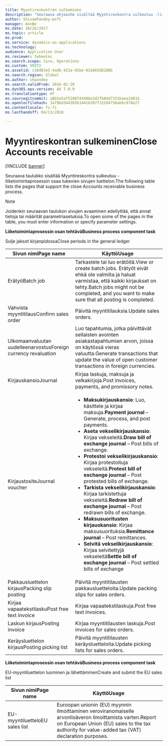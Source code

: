 ```yaml
---
title: Myyntireskontran sulkeminen
description: "Seuraava ohjeaihe sisältää Myyntireskontra sulkeutuu -liiketoimintaprosessin osaa tukevien sivujen luettelon."
author: ShivamPandey-msft
manager: AnnBe
ms.date: 10/26/2017
ms.topic: article
ms.prod: 
ms.service: dynamics-ax-applications
ms.technology: 
audience: Application User
ms.reviewer: twheeloc
ms.search.scope: Core, Operations
ms.custom: 59372
ms.assetid: c18d83e5-4adb-422a-91be-82a665d8288b
ms.search.region: Global
ms.author: shpandey
ms.search.validFrom: 2016-02-28
ms.dyn365.ops.version: AX 7.0.0
ms.translationtype: HT
ms.sourcegitcommit: a8b5a5af5108744406a3d2fb84d7151baea2481b
ms.openlocfilehash: 3a79bd3443b5b3441b397f32204756ab6c978e27
ms.contentlocale: fi-fi
ms.lasthandoff: 04/13/2018

---
```


# <a name="close-accounts-receivable"></a><span data-ttu-id="a4812-103">Myyntireskontran sulkeminen</span><span class="sxs-lookup"><span data-stu-id="a4812-103">Close Accounts receivable</span></span>

[!INCLUDE [banner](../includes/banner.md)]

<span data-ttu-id="a4812-104">Seuraava taulukko sisältää Myyntireskontra sulkeutuu -liiketoimintaprosessin osaa tukevien sivujen luettelon.</span><span class="sxs-lookup"><span data-stu-id="a4812-104">The following table lists the pages that support the close Accounts receivable business process.</span></span>

> [!NOTE] 
> <span data-ttu-id="a4812-105">Joidenkin seuraavan taulukon sivujen avaaminen edellyttää, että annat tietoja tai määrität parametriasetuksia.</span><span class="sxs-lookup"><span data-stu-id="a4812-105">To open some of the pages in the table, you must enter information or specify parameter settings.</span></span>

<span data-ttu-id="a4812-106">**Liiketoimintaprosessin osan tehtävä**</span><span class="sxs-lookup"><span data-stu-id="a4812-106">**Business process component task**</span></span>                   

<span data-ttu-id="a4812-107">Sulje jaksot kirjanpidossa</span><span class="sxs-lookup"><span data-stu-id="a4812-107">Close periods in the general ledger</span></span>

| <span data-ttu-id="a4812-108">Sivun nimi</span><span class="sxs-lookup"><span data-stu-id="a4812-108">Page name</span></span>                            | <span data-ttu-id="a4812-109">Käyttö</span><span class="sxs-lookup"><span data-stu-id="a4812-109">Usage</span></span>                                                                                      |
|--------------------------------------|--------------------------------------------------------------------------------------------|
|<span data-ttu-id="a4812-110">Erätyö</span><span class="sxs-lookup"><span data-stu-id="a4812-110">Batch job</span></span>                             | <span data-ttu-id="a4812-111">Tarkastele tai luo erätöitä.</span><span class="sxs-lookup"><span data-stu-id="a4812-111">View or create batch jobs.</span></span> <span data-ttu-id="a4812-112">Erätyöt eivät ehkä ole valmiita ja haluat varmistaa, että kaikki kirjaukset on tehty.</span><span class="sxs-lookup"><span data-stu-id="a4812-112">Batch jobs might not be completed, and you want to make sure that all posting is completed.</span></span>                                                                                                               |
|<span data-ttu-id="a4812-113">Vahvista myyntitilaus</span><span class="sxs-lookup"><span data-stu-id="a4812-113">Confirm sales order</span></span>                   | <span data-ttu-id="a4812-114">Päivitä myyntitilauksia.</span><span class="sxs-lookup"><span data-stu-id="a4812-114">Update sales orders.</span></span>                                                                       |
|<span data-ttu-id="a4812-115">Ulkomaanvaluutan uudelleenarvostus</span><span class="sxs-lookup"><span data-stu-id="a4812-115">Foreign currency revaluation</span></span>          | <span data-ttu-id="a4812-116">Luo tapahtumia, jotka päivittävät sellaisten avointen asiakastapahtumien arvon, joissa on käytössä vieras valuutta.</span><span class="sxs-lookup"><span data-stu-id="a4812-116">Generate transactions that update the value of open customer transactions in foreign currencies.</span></span>                                                                                                                         |
| <span data-ttu-id="a4812-117">Kirjauskansio</span><span class="sxs-lookup"><span data-stu-id="a4812-117">Journal</span></span>                              | <span data-ttu-id="a4812-118">Kirjaa laskuja, maksuja ja velkakirjoja.</span><span class="sxs-lookup"><span data-stu-id="a4812-118">Post invoices, payments, and promissory notes.</span></span>                                             |
| <span data-ttu-id="a4812-119">Kirjaustosite</span><span class="sxs-lookup"><span data-stu-id="a4812-119">Journal voucher</span></span>                      |<ul><li><span data-ttu-id="a4812-120">**Maksukirjauskansio**: Luo, käsittele ja kirjaa maksuja.</span><span class="sxs-lookup"><span data-stu-id="a4812-120">**Payment journal** – Generate, process, and post payments.</span></span></li><li><span data-ttu-id="a4812-121">**Aseta vekselikirjauskansio**: Kirjaa vekseleitä.</span><span class="sxs-lookup"><span data-stu-id="a4812-121">**Draw bill of exchange journal** – Post bills of exchange.</span></span></li><li><span data-ttu-id="a4812-122">**Protestoi vekselikirjauskansio**: Kirjaa protestoituja vekseleitä.</span><span class="sxs-lookup"><span data-stu-id="a4812-122">**Protest bill of exchange journal** – Post protested bills of exchange.</span></span></li><li><span data-ttu-id="a4812-123">**Tarkista vekselikirjauskansio**: Kirjaa tarkistettuja vekseleitä.</span><span class="sxs-lookup"><span data-stu-id="a4812-123">**Redraw bill of exchange journal** – Post redrawn bills of exchange.</span></span></li><li><span data-ttu-id="a4812-124">**Maksusuoritusten kirjauskansio**: Kirjaa maksusuorituksia.</span><span class="sxs-lookup"><span data-stu-id="a4812-124">**Remittance journal** – Post remittances.</span></span></li><li><span data-ttu-id="a4812-125">**Selvitä vekselikirjauskansio**: Kirjaa selvitettyjä vekseleitä</span><span class="sxs-lookup"><span data-stu-id="a4812-125">**Settle bill of exchange journal** – Post settled bills of exchange</span></span></li></ul>                   |
| <span data-ttu-id="a4812-126">Pakkausluettelon kirjaus</span><span class="sxs-lookup"><span data-stu-id="a4812-126">Packing slip posting</span></span>                 | <span data-ttu-id="a4812-127">Päivitä myyntitilausten pakkausluetteloita.</span><span class="sxs-lookup"><span data-stu-id="a4812-127">Update packing slips for sales orders.</span></span>                                                     |
| <span data-ttu-id="a4812-128">Kirjaa vapaatekstilasku</span><span class="sxs-lookup"><span data-stu-id="a4812-128">Post free text invoice</span></span>               | <span data-ttu-id="a4812-129">Kirjaa vapaatekstilaskuja.</span><span class="sxs-lookup"><span data-stu-id="a4812-129">Post free text invoices.</span></span>                                                                   |
| <span data-ttu-id="a4812-130">Laskun kirjaus</span><span class="sxs-lookup"><span data-stu-id="a4812-130">Posting invoice</span></span>                      | <span data-ttu-id="a4812-131">Kirjaa myyntitilausten laskuja.</span><span class="sxs-lookup"><span data-stu-id="a4812-131">Post invoices for sales orders.</span></span>                                                            |
| <span data-ttu-id="a4812-132">Keräysluettelon kirjaus</span><span class="sxs-lookup"><span data-stu-id="a4812-132">Posting picking list</span></span>                 |<span data-ttu-id="a4812-133">Päivitä myyntitilausten keräysluetteloita.</span><span class="sxs-lookup"><span data-stu-id="a4812-133">Update picking lists for sales orders.</span></span>                                                      |

<span data-ttu-id="a4812-134">**Liiketoimintaprosessin osan tehtävä**</span><span class="sxs-lookup"><span data-stu-id="a4812-134">**Business process component task**</span></span>   

<span data-ttu-id="a4812-135">EU-myyntiluettelon luominen ja lähettäminen</span><span class="sxs-lookup"><span data-stu-id="a4812-135">Create and submit the EU sales list</span></span>

| <span data-ttu-id="a4812-136">Sivun nimi</span><span class="sxs-lookup"><span data-stu-id="a4812-136">Page name</span></span>                            | <span data-ttu-id="a4812-137">Käyttö</span><span class="sxs-lookup"><span data-stu-id="a4812-137">Usage</span></span>                                                                                      |
|--------------------------------------|--------------------------------------------------------------------------------------------|
|<span data-ttu-id="a4812-138">EU-myyntiluettelo</span><span class="sxs-lookup"><span data-stu-id="a4812-138">EU sales list</span></span>                         | <span data-ttu-id="a4812-139">Euroopan unionin (EU) myynnin ilmoittaminen veroviranomaiselle arvonlisäveron ilmoittamista varten.</span><span class="sxs-lookup"><span data-stu-id="a4812-139">Report on European Union (EU) sales to the tax authority for value-added tax (VAT) declaration purposes.</span></span>                                                                                                                           |







